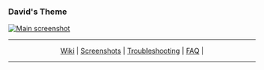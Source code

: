 ### David's Theme

[![Main screenshot](/https://github.com/crankyadmin/davids-theme/raw/screenshots/screenshots/screenshot-1.jpeg)](/../../tree/screenshots)

- - -

<p align="center">
  <a href="/../../wiki">Wiki</a> |
  <a href="/../../tree/screenshots">Screenshots</a> |
  <a href="/../../wiki/FAQ#troubleshooting">Troubleshooting</a> |
  <a href="/../../wiki/FAQ">FAQ</a> |
</p>


- - -

